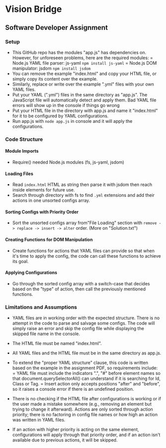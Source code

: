 # Vision Bridge

## Software Developer Assignment

### Setup

- This GitHub repo has the modules "app.js" has dependencies on. However, for unforeseen problems, here are the required modules:
= Node.js YAML file parser: js-yaml `npm install js-yaml`
= Node.js DOM manipulator: jsdom `npm install jsdom`
- You can remove the example "index.html" and copy your HTML file, or simply copy its content over the example.
- Similarly, replace or write over the example ".yml" files with your own YAML files.
- Put your YAML (".yml") files in the same directory as "app.js". The JavaScript file will automatically detect and apply them. Bad YAML file errors will show up in the console if things go wrong
- Put your HTML file in the directory with app.js and name it "index.html" for it to be configured by YAML configurations.
- Run app.js with `node app.js` in console and it will apply the configurations.

### Code Structure

#### Module Imports
- Require() needed Node.js modules (fs, js-yaml, jsdom)

#### Loading Files
- Read `index.html` HTML as string then parse it with jsdom then reach inside elements for future use.
- Search through directory with fs to find `.yml` extensions and add their actions in one unsorted configs array.

#### Sorting Configs with Priority Order
- Sort the unsorted configs array from"File Loading" section with `remove -> replace -> insert -> alter` order. (More on "Solution.txt")

#### Creating Functions for DOM Manipulation
- Create functions for actions that YAML files can provide so that when it's time to apply the config, the code can call these functions to achieve its goal.

#### Applying Configurations
- Go through the sorted config array with a switch-case that decides based on the "type" of action, then call the previously mentioned functions.

### Limitations and Assumptions
- YAML files are in working order with the expected structure. There is no attempt in the code to parse and salvage some configs. The code will simply raise an error and skip the config file while displaying the skipped file name in the console.
- The HTML file must be named "index.html".
- All YAML files and the HTML file must be in the same directory as app.js.
- To extend the "proper YAML structure" clause, this code is written based on the example in the assignment PDF, so requirements include:
= YAML file must include the indicators ".", "#" before element names so that document.querySelectorAll() can understand if it is searching for Id, Class or Tag.
= Insert action only accepts positions "after" and "before", so it raises a console error if there is an undefined position.

- There is no checking if the HTML file after configurations is working or if the user made a mistake somewhere (e.g., removing an element but trying to change it afterward). Actions are only sorted through action priority; there is no factoring in config file names or how high an action was written in YAML files.
- If an action with higher priority is acting on the same element, configurations will apply through that priority order, and if an action isn't available due to previous actions, it will be skipped.